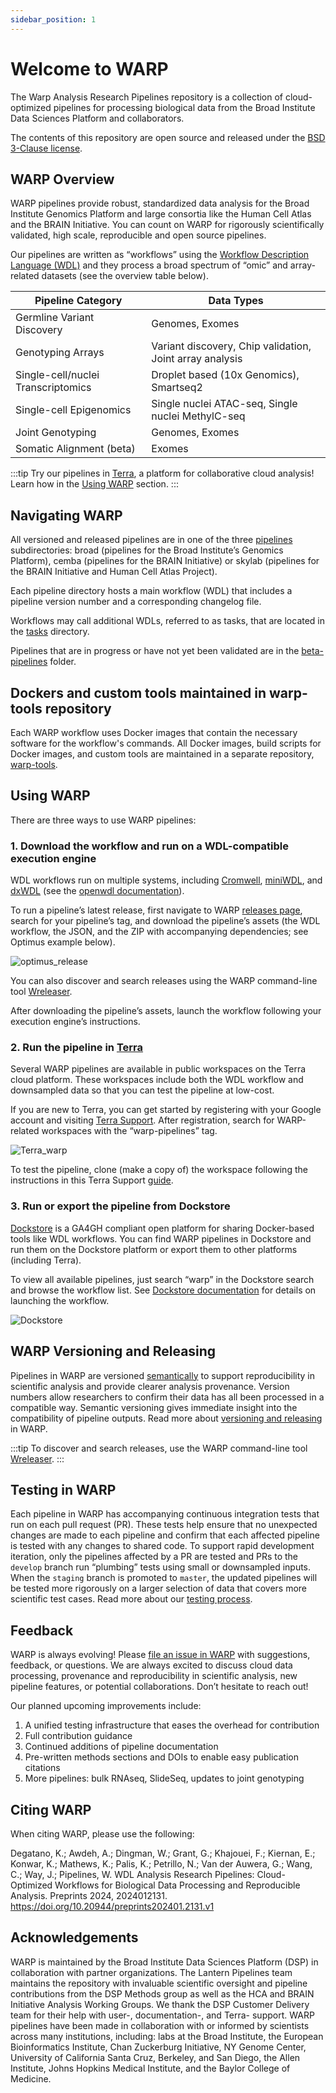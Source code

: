 ```yaml
---
sidebar_position: 1
---
```


# Welcome to WARP 

The Warp Analysis Research Pipelines repository is a collection of cloud-optimized pipelines for processing biological data from the Broad Institute Data Sciences Platform and collaborators.

The contents of this repository are open source and released under the [BSD 3-Clause license](https://github.com/broadinstitute/warp/blob/master/LICENSE).


## WARP Overview

WARP pipelines provide robust, standardized data analysis for the Broad Institute Genomics Platform and large consortia like the Human Cell Atlas and the BRAIN Initiative. You can count on WARP for rigorously scientifically validated, high scale, reproducible and open source pipelines.

Our pipelines are written as “workflows” using the [Workflow Description Language (WDL)](https://openwdl.org/) and they process a broad spectrum of “omic” and array-related datasets (see the overview table below).

| Pipeline Category | Data Types |
| --- | --- |
| Germline Variant Discovery | Genomes, Exomes |
| Genotyping Arrays | Variant discovery, Chip validation, Joint array analysis |
| Single-cell/nuclei Transcriptomics | Droplet based (10x Genomics), Smartseq2 |
| Single-cell Epigenomics | Single nuclei ATAC-seq, Single nuclei MethylC-seq |
| Joint Genotyping | Genomes, Exomes |
| Somatic Alignment (beta) | Exomes |

:::tip
Try our pipelines in [Terra](https://app.terra.bio/#workspaces?tagsFilter%5B0%5D=warp-pipelines&tab=public), a platform for collaborative cloud analysis! Learn how  in the [Using WARP](#2-run-the-pipeline-in-terra) section.
:::


## Navigating WARP

All versioned and released pipelines are in one of the three [pipelines](https://github.com/broadinstitute/warp/tree/master/pipelines) subdirectories: broad (pipelines for the Broad Institute’s Genomics Platform), cemba (pipelines for the BRAIN Initiative) or skylab (pipelines for the BRAIN Initiative and Human Cell Atlas Project).

Each pipeline directory hosts a main workflow (WDL) that includes a pipeline version number and a corresponding changelog file.

Workflows may call additional WDLs, referred to as tasks, that are located in the [tasks](https://github.com/broadinstitute/warp/tree/master/tasks) directory.

Pipelines that are in progress or have not yet been validated are in the [beta-pipelines](https://github.com/broadinstitute/warp/tree/master/beta-pipelines) folder.

## Dockers and custom tools maintained in warp-tools repository
Each WARP workflow uses Docker images that contain the necessary software for the workflow's commands. All Docker images, build scripts for Docker images, and custom tools are maintained in a separate repository, [warp-tools](https://github.com/broadinstitute/warp-tools).

## Using WARP
There are three ways to use WARP pipelines:
### 1. Download the workflow and run on a WDL-compatible execution engine

WDL workflows run on multiple systems, including [Cromwell](https://cromwell.readthedocs.io/en/stable/), [miniWDL](https://github.com/chanzuckerberg/miniwdl), and [dxWDL](https://github.com/dnanexus/dxWDL) (see the [openwdl documentation](https://github.com/openwdl/wdl#execution-engines)). 


To run a pipeline’s latest release, first navigate to WARP [releases page](https://github.com/broadinstitute/warp/releases), search for your pipeline’s tag, and download the pipeline’s assets (the WDL workflow, the JSON, and the ZIP with accompanying dependencies; see Optimus example below).

![optimus_release](./images/optimus_release.png)

You can also discover and search releases using the WARP command-line tool [Wreleaser](https://github.com/broadinstitute/warp/tree/develop/wreleaser).

After downloading the pipeline’s assets, launch the workflow following your execution engine’s instructions.

### 2. Run the pipeline in [Terra](https://app.terra.bio/#workspaces?tagsFilter%5B0%5D=warp-pipelines&tab=public)

Several WARP pipelines are available in public workspaces on the Terra cloud platform. These workspaces include both the WDL workflow and downsampled data so that you can test the pipeline at low-cost.

If you are new to Terra, you can get started by registering with your Google account and visiting [Terra Support](https://support.terra.bio/hc/en-us). After registration, search for WARP-related workspaces with the “warp-pipelines” tag.

![Terra_warp](./images/Terra_warp.png)

To test the pipeline, clone (make a copy of) the workspace following the instructions in this Terra Support [guide](https://support.terra.bio/hc/en-us/articles/360026130851).

### 3. Run or export the pipeline from Dockstore

[Dockstore](https://dockstore.org/) is a GA4GH compliant open platform for sharing Docker-based tools like WDL workflows. You can find WARP pipelines in Dockstore and run them on the Dockstore platform or export them to other platforms (including Terra).

To view all available pipelines, just search “warp” in the Dockstore search and browse the workflow list. See [Dockstore documentation](https://docs.dockstore.org/en/develop/index.html) for details on launching the workflow.

![Dockstore](./images/Dockstore.png)

## WARP Versioning and Releasing

Pipelines in WARP are versioned [semantically](https://semver.org/) to support reproducibility in scientific analysis and provide clearer analysis provenance. Version numbers allow researchers to confirm their data has all been processed in a compatible way. Semantic versioning gives immediate insight into the compatibility of pipeline outputs. Read more about [versioning and releasing](./About_WARP/VersionAndReleasePipelines.md) in WARP.

:::tip To discover and search releases, use the WARP command-line tool [Wreleaser](https://github.com/broadinstitute/warp/tree/develop/wreleaser).
:::

## Testing in WARP

Each pipeline in WARP has accompanying continuous integration tests that run on each pull request (PR). These tests help ensure that no unexpected changes are made to each pipeline and confirm that each affected pipeline is tested with any changes to shared code. To support rapid development iteration, only the pipelines affected by a PR are tested and PRs to the `develop` branch run “plumbing” tests using small or downsampled inputs. When the `staging` branch is promoted to `master`, the updated pipelines will be tested more rigorously on a larger selection of data that covers more scientific test cases. Read more about our [testing process](./About_WARP/TestingPipelines.md).

## Feedback

WARP is always evolving! Please [file an issue in WARP](https://github.com/broadinstitute/warp/issues) with suggestions, feedback, or questions. We are always excited to discuss cloud data processing, provenance and reproducibility in scientific analysis, new pipeline features, or potential collaborations. Don’t hesitate to reach out!

Our planned upcoming improvements include:

1. A unified testing infrastructure that eases the overhead for contribution
2. Full contribution guidance
3. Continued additions of pipeline documentation
4. Pre-written methods sections and DOIs to enable easy publication citations
5. More pipelines: bulk RNAseq, SlideSeq, updates to joint genotyping

## Citing WARP
When citing WARP, please use the following:

Degatano, K.; Awdeh, A.; Dingman, W.; Grant, G.; Khajouei, F.; Kiernan, E.; Konwar, K.; Mathews, K.; Palis, K.; Petrillo, N.; Van der Auwera, G.; Wang, C.; Way, J.; Pipelines, W. WDL Analysis Research Pipelines: Cloud-Optimized Workflows for Biological Data Processing and Reproducible Analysis. Preprints 2024, 2024012131. https://doi.org/10.20944/preprints202401.2131.v1

## Acknowledgements

WARP is maintained by the Broad Institute Data Sciences Platform (DSP) in collaboration with partner organizations. The Lantern Pipelines team maintains the repository with invaluable scientific oversight and pipeline contributions from the DSP Methods group as well as the HCA and BRAIN Initiative Analysis Working Groups. We thank the DSP Customer Delivery team for their help with user-, documentation-, and Terra- support. WARP pipelines have been made in collaboration with or informed by scientists across many institutions, including: labs at the Broad Institute, the European Bioinformatics Institute, Chan Zuckerburg Initiative, NY Genome Center, University of California Santa Cruz, Berkeley, and San Diego, the Allen Institute, Johns Hopkins Medical Institute, and the Baylor College of Medicine.
